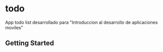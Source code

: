 # todo

App todo list desarrollado para "Introduccion al desarrollo de aplicaciones moviles"

## Getting Started

